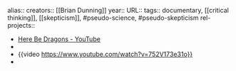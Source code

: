 alias::
creators:: [[Brian Dunning]] 
year::
URL::
tags:: documentary, [[critical thinking]], [[skepticism]], #pseudo-science, #pseudo-skepticism 
rel-projects::

- [Here Be Dragons - YouTube](https://www.youtube.com/watch?v=752V173e31o)
-
- {{video https://www.youtube.com/watch?v=752V173e31o}}
-